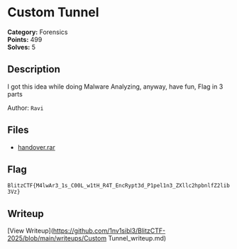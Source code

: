 # Custom Tunnel

**Category:** Forensics  
**Points:** 499  
**Solves:** 5  

## Description

I got this idea while doing Malware Analyzing, anyway, have fun,
Flag in 3 parts

Author: `Ravi`

## Files

- [handover.rar](https://github.com/1nv1sibl3/BlitzCTF-2025/blob/main/files/92a1728853d513b5d9796f8637d1fb3f/handover.rar)

## Flag

`BlitzCTF{M4lwAr3_1s_C00L_w1tH_R4T_EncRypt3d_P1pel1n3_ZXllc2hpbnlfZ2lib3Vz}`

## Writeup

[View Writeup](https://github.com/1nv1sibl3/BlitzCTF-2025/blob/main/writeups/Custom Tunnel_writeup.md)
